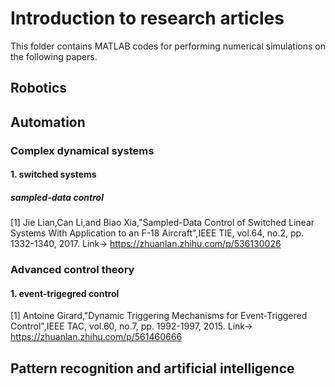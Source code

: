# Introduction to research articles

This folder contains MATLAB codes for performing numerical simulations on the following papers. 

## Robotics

## Automation
### Complex dynamical systems
#### 1. switched systems
##### sampled-data control
[1] Jie Lian,Can Li,and Biao Xia,"Sampled-Data Control of Switched Linear Systems With Application to an F-18 Aircraft",IEEE TIE, vol.64, no.2, pp. 1332-1340, 2017.
Link-> https://zhuanlan.zhihu.com/p/536130026

### Advanced control theory
#### 1. event-trigegred control
[1] Antoine Girard,"Dynamic Triggering Mechanisms for Event-Triggered Control",IEEE TAC, vol.60, no.7, pp. 1992-1997, 2015.
Link-> https://zhuanlan.zhihu.com/p/561460666

## Pattern recognition and artificial intelligence
